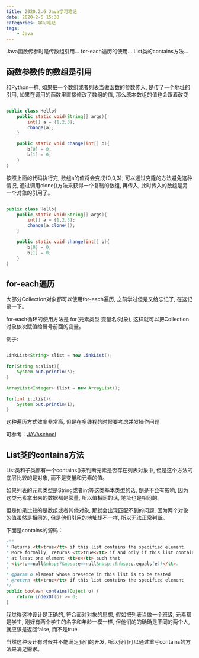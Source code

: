 ```yaml
---
title: 2020.2.6 Java学习笔记
date: 2020-2-6 15:30
categories: 学习笔记
tags:
    - Java
---
```


Java函数传参时是传数组引用...
for-each遍历的使用...
List类的contains方法...

<!--more-->

函数参数传的数组是引用
---

和Python一样, 如果把一个数组或者列表当做函数的参数传入, 是传了一个地址的引用, 如果在调用的函数里直接修改了数组的值, 那么原本数组的值也会跟着改变

```Java

public class Hello{
    public static void(String[] args){
        int[] a = {1,2,3};
        change(a);
    }

    public static void change(int[] b){
        b[0] = 0;
        b[1] = 0;
    }
}

```

按照上面的代码执行完, 数组a的值将会变成{0,0,3}, 可以通过克隆的方法避免这种情况, 通过调用clone()方法来获得一个复制的数组, 再传入, 此时传入的数组是另一个对象的引用了。

```Java

public class Hello{
    public static void(String[] args){
        int[] a = {1,2,3};
        change(a.clone());
    }

    public static void change(int[] b){
        b[0] = 0;
        b[1] = 0;
    }
}

```

for-each遍历
---

大部分Collection对象都可以使用for-each遍历, 之前学过但是又给忘记了, 在这记录一下。

for-each循环的使用方法是 for(元素类型 变量名:对象), 这样就可以把Collection对象依次赋值给冒号前面的变量。

例子:

```Java

LinkList<String> slist = new LinkList();

for(String s:slist){
    System.out.println(s);
}

ArrayList<Integer> ilist = new ArrayList();

for(int i:ilist){
    System.out.println(i);
}

```

这种遍历方式效率非常高, 但是在多线程的时候要考虑并发操作问题

可参考：[JAVAschool](http://www.51gjie.com/java/639.html)

List类的contains方法
---

List类和子类都有一个contains()来判断元素是否存在列表对象中, 但是这个方法的底层比较的是对象, 而不是变量和元素的值。

如果列表的元素类型是String或者int等这类基本类型的话, 倒是不会有影响, 因为这类元素拿出来的数据都是常量, 所以值相同的话, 地址也是相同的。

但是如果比较的是数组或者其他对象, 那就会出现匹配不到的问题, 因为两个对象的值虽然是相同的, 但是他们引用的地址却不一样, 所以无法正常判断。

下面是contains的源码：

```Java
/**
* Returns <tt>true</tt> if this list contains the specified element.
* More formally, returns <tt>true</tt> if and only if this list contains
* at least one element <tt>e</tt> such that
* <tt>(o==null&nbsp;?&nbsp;e==null&nbsp;:&nbsp;o.equals(e))</tt>.
*
* @param o element whose presence in this list is to be tested
* @return <tt>true</tt> if this list contains the specified element
*/
public boolean contains(Object o) {
    return indexOf(o) >= 0;
}
```

我觉得这种设计是正确的, 符合面对对象的思想, 假如把列表当做一个班级, 元素都是学生, 刚好有两个学生的名字和年龄一模一样, 但他们的的确确是不同的两个人, 就应该是返回false, 而不是true

当然这种设计有时候并不能满足我们的开发, 所以我们可以通过重写contains的方法来满足需求。
